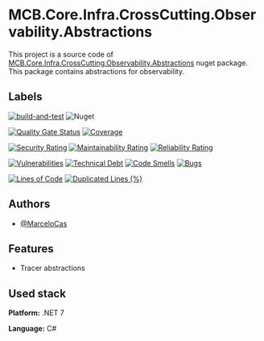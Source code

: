 
# MCB.Core.Infra.CrossCutting.Observability.Abstractions

This project is a source code of [MCB.Core.Infra.CrossCutting.Observability.Abstractions](https://www.nuget.org/packages/MCB.Core.Infra.CrossCutting.Observability.Abstractions/) nuget package. This package contains abstractions for observability.


## Labels

[![build-and-test](https://github.com/MarceloCas/MCB.Core.Infra.CrossCutting.Observability.Abstractions/actions/workflows/build-and-test.yml/badge.svg?branch=main)](https://github.com/MarceloCas/MCB.Core.Infra.CrossCutting.Observability.Abstractions/actions/workflows/build-and-test.yml)
![Nuget](https://img.shields.io/nuget/v/MCB.Core.Infra.CrossCutting.Observability.Abstractions)

[![Quality Gate Status](https://sonarcloud.io/api/project_badges/measure?project=MarceloCas_MCB.Core.Infra.CrossCutting.Observability.Abstractions&metric=alert_status)](https://sonarcloud.io/summary/new_code?id=MarceloCas_MCB.Core.Infra.CrossCutting.Observability.Abstractions)
[![Coverage](https://sonarcloud.io/api/project_badges/measure?project=MarceloCas_MCB.Core.Infra.CrossCutting.Observability.Abstractions&metric=coverage)](https://sonarcloud.io/summary/new_code?id=MarceloCas_MCB.Core.Infra.CrossCutting.Observability.Abstractions)

[![Security Rating](https://sonarcloud.io/api/project_badges/measure?project=MarceloCas_MCB.Core.Infra.CrossCutting.Observability.Abstractions&metric=security_rating)](https://sonarcloud.io/summary/new_code?id=MarceloCas_MCB.Core.Infra.CrossCutting.Observability.Abstractions)
[![Maintainability Rating](https://sonarcloud.io/api/project_badges/measure?project=MarceloCas_MCB.Core.Infra.CrossCutting.Observability.Abstractions&metric=sqale_rating)](https://sonarcloud.io/summary/new_code?id=MarceloCas_MCB.Core.Infra.CrossCutting.Observability.Abstractions)
[![Reliability Rating](https://sonarcloud.io/api/project_badges/measure?project=MarceloCas_MCB.Core.Infra.CrossCutting.Observability.Abstractions&metric=reliability_rating)](https://sonarcloud.io/summary/new_code?id=MarceloCas_MCB.Core.Infra.CrossCutting.Observability.Abstractions)


[![Vulnerabilities](https://sonarcloud.io/api/project_badges/measure?project=MarceloCas_MCB.Core.Infra.CrossCutting.Observability.Abstractions&metric=vulnerabilities)](https://sonarcloud.io/summary/new_code?id=MarceloCas_MCB.Core.Infra.CrossCutting.Observability.Abstractions)
[![Technical Debt](https://sonarcloud.io/api/project_badges/measure?project=MarceloCas_MCB.Core.Infra.CrossCutting.Observability.Abstractions&metric=sqale_index)](https://sonarcloud.io/summary/new_code?id=MarceloCas_MCB.Core.Infra.CrossCutting.Observability.Abstractions)
[![Code Smells](https://sonarcloud.io/api/project_badges/measure?project=MarceloCas_MCB.Core.Infra.CrossCutting.Observability.Abstractions&metric=code_smells)](https://sonarcloud.io/summary/new_code?id=MarceloCas_MCB.Core.Infra.CrossCutting.Observability.Abstractions)
[![Bugs](https://sonarcloud.io/api/project_badges/measure?project=MarceloCas_MCB.Core.Infra.CrossCutting.Observability.Abstractions&metric=bugs)](https://sonarcloud.io/summary/new_code?id=MarceloCas_MCB.Core.Infra.CrossCutting.Observability.Abstractions)


[![Lines of Code](https://sonarcloud.io/api/project_badges/measure?project=MarceloCas_MCB.Core.Infra.CrossCutting.Observability.Abstractions&metric=ncloc)](https://sonarcloud.io/summary/new_code?id=MarceloCas_MCB.Core.Infra.CrossCutting.Observability.Abstractions)
[![Duplicated Lines (%)](https://sonarcloud.io/api/project_badges/measure?project=MarceloCas_MCB.Core.Infra.CrossCutting.Observability.Abstractions&metric=duplicated_lines_density)](https://sonarcloud.io/summary/new_code?id=MarceloCas_MCB.Core.Infra.CrossCutting.Observability.Abstractions)



## Authors

- [@MarceloCas](https://www.linkedin.com/in/marcelocastelobranco/)


## Features

- Tracer abstractions


## Used stack

**Platform:** .NET 7

**Language:** C#

